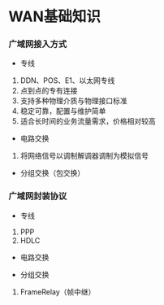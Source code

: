 # WAN基础知识


### 广域网接入方式

* 专线

1. DDN、POS、E1、以太网专线
2. 点到点的专有连接
3. 支持多种物理介质与物理接口标准
4. 稳定可靠，配置与维护简单
5. 适合长时间的业务流量需求，价格相对较高

* 电路交换

1. 将网络信号以调制解调器调制为模拟信号

* 分组交换（包交换）


### 广域网封装协议

* 专线

1. PPP
2. HDLC

* 电路交换

* 分组交换

1. FrameRelay（帧中继）
